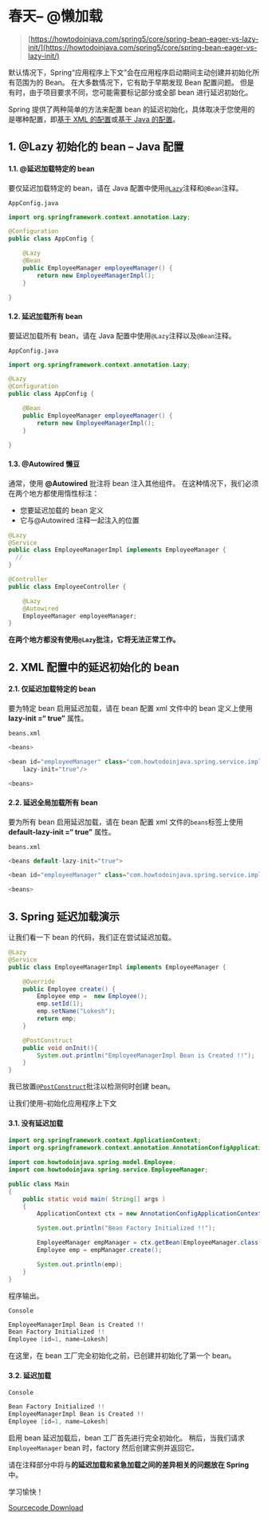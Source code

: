 # 春天– @懒加载

> [https://howtodoinjava.com/spring5/core/spring-bean-eager-vs-lazy-init/](https://howtodoinjava.com/spring5/core/spring-bean-eager-vs-lazy-init/)

默认情况下，Spring“应用程序上下文”会在应用程序启动期间主动创建并初始化所有范围为的 Bean。 在大多数情况下，它有助于早期发现 Bean 配置问题。 但是有时，由于项目要求不同，您可能需要标记部分或全部 bean 进行延迟初始化。

Spring 提供了两种简单的方法来配置 bean 的延迟初始化，具体取决于您使用的是哪种配置，即[基于 XML 的配置](https://howtodoinjava.com/spring5/core/spring-bean-xml-config/)或[基于 Java 的配置](https://howtodoinjava.com/spring5/core/spring-bean-java-config/)。

## 1\. @Lazy 初始化的 bean – Java 配置

#### 1.1. @延迟加载特定的 bean

要仅延迟加载特定的 bean，请在 Java 配置中使用[`@Lazy`](https://docs.spring.io/spring-framework/docs/current/javadoc-api/org/springframework/context/annotation/Lazy.html)注释和`@Bean`注释。

`AppConfig.java`

```java
import org.springframework.context.annotation.Lazy;

@Configuration
public class AppConfig {

    @Lazy
    @Bean
    public EmployeeManager employeeManager() {
        return new EmployeeManagerImpl();
    }

}

```

#### 1.2. 延迟加载所有 bean

要延迟加载所有 bean，请在 Java 配置中使用`@Lazy`注释以及`@Bean`注释。

`AppConfig.java`

```java
import org.springframework.context.annotation.Lazy;

@Lazy
@Configuration
public class AppConfig {

    @Bean
    public EmployeeManager employeeManager() {
        return new EmployeeManagerImpl();
    }

}

```

#### 1.3. @Autowired 懒豆

通常，使用 **@Autowired** 批注将 bean 注入其他组件。 在这种情况下，我们必须在两个地方都使用惰性标注：

*   您要延迟加载的 bean 定义
*   它与@Autowired 注释一起注入的位置

```java
@Lazy
@Service
public class EmployeeManagerImpl implements EmployeeManager {
  //
}

```

```java
@Controller
public class EmployeeController {

	@Lazy
	@Autowired
	EmployeeManager employeeManager;
}

```

**在两个地方都没有使用`@Lazy`批注，它将无法正常工作。**

## 2\. XML 配置中的延迟初始化的 bean

#### 2.1. 仅延迟加载特定的 bean

要为特定 bean 启用延迟加载，请在 bean 配置 xml 文件中的 bean 定义上使用 **lazy-init =“ true”** 属性。

`beans.xml`

```java
<beans>

<bean id="employeeManager" class="com.howtodoinjava.spring.service.impl.EmployeeManagerImpl" 
	lazy-init="true"/>

<beans>

```

#### 2.2. 延迟全局加载所有 bean

要为所有 bean 启用延迟加载，请在 bean 配置 xml 文件的`beans`标签上使用 **default-lazy-init =“ true”** 属性。

`beans.xml`

```java
<beans default-lazy-init="true">

<bean id="employeeManager" class="com.howtodoinjava.spring.service.impl.EmployeeManagerImpl" />

<beans>

```

## 3\. Spring 延迟加载演示

让我们看一下 bean 的代码，我们正在尝试延迟加载。

```java
@Lazy
@Service
public class EmployeeManagerImpl implements EmployeeManager {

	@Override
	public Employee create() {
		Employee emp =  new Employee();
		emp.setId(1);
		emp.setName("Lokesh");
		return emp;
	}

	@PostConstruct
	public void onInit(){
		System.out.println("EmployeeManagerImpl Bean is Created !!");
	}
}

```

我已放置[`@PostConstruct`](https://howtodoinjava.com/spring/spring-core/spring-bean-life-cycle/)批注以检测何时创建 bean。

让我们使用–初始化应用程序上下文

#### 3.1. 没有延迟加载

```java
import org.springframework.context.ApplicationContext;
import org.springframework.context.annotation.AnnotationConfigApplicationContext;

import com.howtodoinjava.spring.model.Employee;
import com.howtodoinjava.spring.service.EmployeeManager;

public class Main 
{
    public static void main( String[] args )
    {
    	ApplicationContext ctx = new AnnotationConfigApplicationContext(AppConfig.class);

    	System.out.println("Bean Factory Initialized !!");

    	EmployeeManager empManager = ctx.getBean(EmployeeManager.class);
    	Employee emp = empManager.create();

    	System.out.println(emp);
    }
}

```

程序输出。

`Console`

```java
EmployeeManagerImpl Bean is Created !!
Bean Factory Initialized !!
Employee [id=1, name=Lokesh]

```

在这里，在 bean 工厂完全初始化之前，已创建并初始化了第一个 bean。

#### 3.2. 延迟加载

`Console`

```java
Bean Factory Initialized !!
EmployeeManagerImpl Bean is Created !!
Employee [id=1, name=Lokesh]

```

启用 bean 延迟加载后，bean 工厂首先进行完全初始化。 稍后，当我们请求`EmployeeManager` bean 时，factory 然后创建实例并返回它。

请在注释部分中将与**的延迟加载和紧急加载之间的差异相关的问题放在 Spring** 中。

学习愉快！

[Sourcecode Download](https://github.com/lokeshgupta1981/spring-core/tree/master/src/main/java/com/howtodoinjava/core/demo/beans)